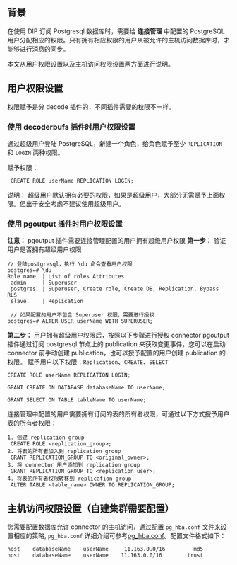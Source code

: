 ## 背景

在使用 DIP 订阅 Postgresql 数据库时，需要给 **连接管理** 中配置的 PostgreSQL 用户分配相应的权限。只有拥有相应权限的用户从被允许的主机访问数据库时，才能够进行消息的同步。

本文从用户权限设置以及主机访问权限设置两方面进行说明。

## 用户权限设置

权限赋予是分 decode 插件的，不同插件需要的权限不一样。

### 使用 decoderbufs 插件时用户权限设置

通过超级用户登陆 PostgreSQL，新建一个角色，给角色赋予至少 `REPLICATION` 和 `LOGIN` 两种权限。

赋予权限：

```
 CREATE ROLE userName REPLICATION LOGIN;
```

说明： 超级用户默认拥有必要的权限，如果是超级用户，大部分无需赋予上面权限。但出于安全考虑不建议使用超级用户。

### 使用 pgoutput 插件时用户权限设置

**注意：** pgoutput 插件需要连接管理配置的用户拥有超级用户权限
**第一步：** 验证用户是否拥有超级用户权限

```
// 登陆postgresql，执行 \du 命令查看用户权限
postgres=# \du
Role name  | List of roles Attributes
 admin     | Superuser                                                  
 postgres  | Superuser, Create role, Create DB, Replication, Bypass RLS 
 slave     | Replication

 // 如果配置的用户不包含 Superuser 权限，需要进行授权
postgres=# ALTER USER userName WITH SUPERUSER;
```

**第二步：** 用户拥有超级用户权限后，按照以下步骤进行授权
connector pgoutput插件通过订阅 postgresql 节点上的 publication 来获取变更事件，您可以在启动 connector 前手动创建 publication，也可以授予配置的用户创建 publication 的权限。
赋予用户以下权限：`Replication`、`CREATE`、`SELECT`

```
CREATE ROLE userName REPLICATION LOGIN;

GRANT CREATE ON DATABASE databaseName TO userName;

GRANT SELECT ON TABLE tableName TO userName;
```

连接管理中配置的用户需要拥有订阅的表的所有者权限，可通过以下方式授予用户表的所有者权限：

```
1. 创建 replication group
 CREATE ROLE <replication_group>;
2. 将表的所有者加入到 replication group
 GRANT REPLICATION_GROUP TO <original_owner>; 
3. 将 connector 用户添加到 replication group
 GRANT REPLICATION_GROUP TO <replication_user>; 
4. 将表的所有者权限转移到 replication group
 ALTER TABLE <table_name> OWNER TO REPLICATION_GROUP; 
```

## 主机访问权限设置（自建集群需要配置）

您需要配置数据库允许 connector 的主机访问，通过配置 `pg_hba.conf` 文件来设置相应的策略, `pg_hba.conf` 详细介绍可参考[pg_hba.conf](https://www.postgresql.org/docs/10/auth-pg-hba-conf.html)。配置文件格式如下：

```
host    databaseName    userName     11.163.0.0/16         md5
host    databaseName    userName    11.163.0.0/16        trust
```
